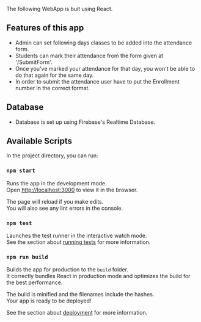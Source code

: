 The following WebApp is buit using React.
## Features of this app

* Admin can set following days classes to be added into the attendance form.
* Students can mark their attendance from the form given at '/SubmitForm'.
* Once you've marked your attendance for that day, you won't be able to do that again for the same day.
* In order to submit the attendance user have to put the Enrollment number in the correct format.

## Database

* Database is set up using Firebase's Realtime Database.

## Available Scripts

In the project directory, you can run:

### `npm start`

Runs the app in the development mode.<br />
Open [http://localhost:3000](http://localhost:3000) to view it in the browser.

The page will reload if you make edits.<br />
You will also see any lint errors in the console.

### `npm test`

Launches the test runner in the interactive watch mode.<br />
See the section about [running tests](https://facebook.github.io/create-react-app/docs/running-tests) for more information.

### `npm run build`

Builds the app for production to the `build` folder.<br />
It correctly bundles React in production mode and optimizes the build for the best performance.

The build is minified and the filenames include the hashes.<br />
Your app is ready to be deployed!

See the section about [deployment](https://facebook.github.io/create-react-app/docs/deployment) for more information.
